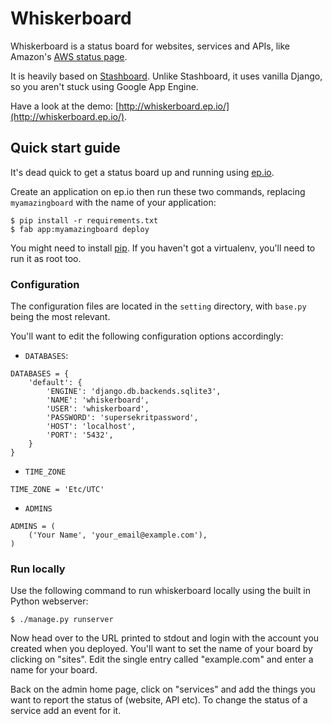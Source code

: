 # Whiskerboard

Whiskerboard is a status board for websites, services and APIs, like Amazon's [AWS status page](http://status.aws.amazon.com/).

It is heavily based on [Stashboard](http://www.stashboard.org/). Unlike Stashboard, it uses vanilla Django, so you aren't stuck using Google App Engine.

Have a look at the demo: [http://whiskerboard.ep.io/](http://whiskerboard.ep.io/).

## Quick start guide

It's dead quick to get a status board up and running using [ep.io](http://ep.io/). 

Create an application on ep.io then run these two commands, replacing `myamazingboard` with the name of your application: 
    
    $ pip install -r requirements.txt
    $ fab app:myamazingboard deploy

You might need to install [pip](http://www.pip-installer.org/en/latest/installing.html). If you haven't got a virtualenv, you'll need to run it as root too.

### Configuration

The configuration files are located in the `setting` directory, with `base.py` being the most relevant.

You'll want to edit the following configuration options accordingly:

- `DATABASES`:

```
DATABASES = {
    'default': {
        'ENGINE': 'django.db.backends.sqlite3',
        'NAME': 'whiskerboard',
        'USER': 'whiskerboard',
        'PASSWORD': 'supersekritpassword',
        'HOST': 'localhost',
        'PORT': '5432',
    }
}
```

- `TIME_ZONE`

`TIME_ZONE = 'Etc/UTC'`

- `ADMINS`

```
ADMINS = (
    ('Your Name', 'your_email@example.com'),
)
```

### Run locally

Use the following command to run whiskerboard locally using the built in Python webserver:

    $ ./manage.py runserver

Now head over to the URL printed to stdout and login with the account you created when you deployed. You'll want to set the name of your board by clicking on "sites". Edit the single entry called "example.com" and enter a name for your board.

Back on the admin home page, click on "services" and add the things you want to report the status of (website, API etc). To change the status of a service add an event for it.

